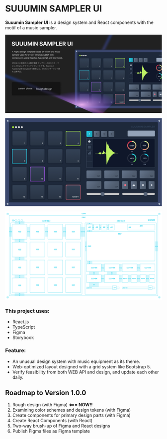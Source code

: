 # SUUUMIN SAMPLER UI

**Suuumin Sampler UI** is a design system and React components with the motif of a music sampler.

![ui-cover](https://github.com/masa-sumimoto/suuumin-sampler-ui/blob/main/assets/images/preview-cover.jpg)

![ui-preview](https://github.com/masa-sumimoto/suuumin-sampler-ui/blob/main/assets/images/preview-ui.png)

![wireframe-preview](https://github.com/masa-sumimoto/suuumin-sampler-ui/blob/main/assets/images/preview-wireframe.png)

### This project uses:

- React.js
- TypeScript
- Figma
- Storybook

### Feature:

- An unusual design system with music equipment as its theme.
- Web-optimized layout designed with a grid system like Bootstrap 5.
- Verify feasibility from both WEB API and design, and update each other daily.

## Roadmap to Version 1.0.0

1. Rough design (with Figma) **<=== NOW!!**
2. Examining color schemes and design tokens  (with Figma)
3. Create components for primary design parts (with Figma)
4. Create React Components (with React)
5. Two-way brush-up of Figma and React designs
6. Publish Figma files as Figma template
